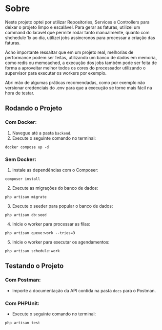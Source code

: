 # Sobre
Neste projeto optei por utilizar Repositories, Services e Controllers para deixar o projeto limpo e escalável. Para gerar as faturas, utilizei um command do laravel que permite rodar tanto manualmente, quanto com shchedule 1x ao dia, utilizei jobs assincronos para processar a criação das faturas.

Acho importante ressaltar que em um projeto real, melhorias de performance podem ser feitas, utilizando um banco de dados em memoria, como redis ou memcached, a execução dos jobs também pode ser feita de forma a aproveitar melhor todos os cores do processador utilizando o supervisor para executar os workers por exemplo.

Abri mão de algumas práticas recomendadas, como por exemplo não versionar credenciais do .env para que a execução se torne mais fácil na hora de testar.

## Rodando o Projeto

### Com Docker:

1. Navegue até a pasta `backend`.
2. Execute o seguinte comando no terminal:

`docker compose up -d`

### Sem Docker:

1. Instale as dependências com o Composer:

`composer install`

2. Execute as migrações do banco de dados:

`php artisan migrate`

3. Execute o seeder para popular o banco de dados:

`php artisan db:seed`

4. Inicie o worker para processar as filas:

`php artisan queue:work --tries=3`

5. Inicie o worker para executar os agendamentos:

`php artisan schedule:work`

## Testando o Projeto

### Com Postman:

- Importe a documentação da API contida na pasta `docs` para o Postman.

### Com PHPUnit:

- Execute o seguinte comando no terminal:

`php artisan test`
